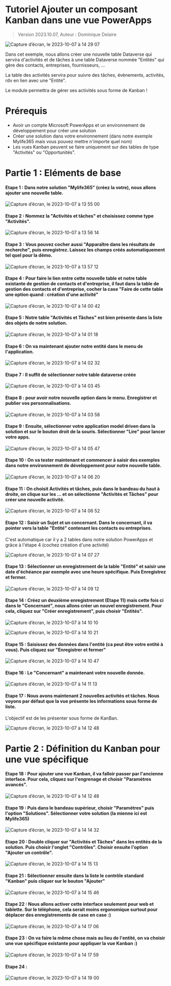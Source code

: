 # Tutoriel Ajouter un composant Kanban dans une vue PowerApps
> Version 2023.10.07, Auteur : Dominique Delaire
> 
![Capture d’écran, le 2023-10-07 à 14 29 07](https://github.com/nuage365/Tutoriels/assets/102873102/18dd8668-0cb7-4c55-b958-b5224eb72815)

Dans cet exemple, nous allons créer une nouvelle table Dataverse qui servira d'activités et de tâches à une table Dataverse nommée "Entités" qui gère des contacts, entreprises, fournisseurs, ...

La table des activités servira pour suivre des tâches, évènements, activités, rdv en lien avec une "Entité".

Le module permettra de gérer ses activités sous forme de Kanban !

# Prérequis
* Avoir un compte Microsoft PowerApps et un environnement de développement pour créer une solution
* Créer une solution dans votre environnement (dans notre exemple Mylife365 mais vous pouvez mettre n'importe quel nom)
* Les vues Kanban peuvent se faire uniquement sur des tables de type "Activités" ou "Opportunités".

# Partie 1 : Eléments de base
#### Etape 1 : Dans notre solution "Mylife365" (créez la votre), nous allons ajouter une nouvelle table.

![Capture d’écran, le 2023-10-07 à 13 55 00](https://github.com/nuage365/Tutoriels/assets/102873102/37b3510e-7d23-4924-9744-5aeebc5c1808)

#### Etape 2 : Nommez la "Activités et tâches" et choisissez comme type "Activités".

![Capture d’écran, le 2023-10-07 à 13 56 14](https://github.com/nuage365/Tutoriels/assets/102873102/687a4326-3d12-40ec-a219-ceac3416e303)

#### Etape 3 : Vous pouvez cocher aussi "Apparaître dans les résultats de recherche", puis enregistrez. Laissez les champs créés automatiquement tel quel pour la démo.

![Capture d’écran, le 2023-10-07 à 13 57 12](https://github.com/nuage365/Tutoriels/assets/102873102/cdf45e2c-a069-485e-a8ae-054f306cae42)

#### Etape 4 : Pour faire le lien entre cette nouvelle table et notre table existante de gestion de contacts et d'entreprise, il faut dans la table de gestion des contacts et d'entreprise, cocher la case "Faire de cette table une option quand : création d'une activité" 

![Capture d’écran, le 2023-10-07 à 14 00 42](https://github.com/nuage365/Tutoriels/assets/102873102/b1eec317-337b-4754-9486-bb050b24fac2)

#### Etape 5 : Notre table "Activités et Tâches" est bien présente dans la liste des objets de notre solution.

![Capture d’écran, le 2023-10-07 à 14 01 18](https://github.com/nuage365/Tutoriels/assets/102873102/652843be-f46b-4b6c-a73f-cc87cc2e99bc)

#### Etape 6 : On va maintenant ajouter notre entité dans le menu de l'application.

![Capture d’écran, le 2023-10-07 à 14 02 32](https://github.com/nuage365/Tutoriels/assets/102873102/2f311a47-e315-4e10-9589-f4f1d03f1ce3)

#### Etape 7 : Il suffit de sélectionner notre table dataverse créée

![Capture d’écran, le 2023-10-07 à 14 03 45](https://github.com/nuage365/Tutoriels/assets/102873102/5ade3530-2d85-4111-a90f-c2cb20aeb5ec)

#### Etape 8 : pour avoir notre nouvelle option dans le menu. Enregistrer et publier vos personnalisations.

![Capture d’écran, le 2023-10-07 à 14 03 58](https://github.com/nuage365/Tutoriels/assets/102873102/2a4f3236-c0ce-445e-9858-da0028a8801e)

#### Etape 9 : Ensuite, sélectionner votre application model driven dans la solution et sur le bouton droit de la souris. Sélectionner "Lire" pour lancer votre apps.

![Capture d’écran, le 2023-10-07 à 14 05 47](https://github.com/nuage365/Tutoriels/assets/102873102/ec177d77-e5f0-48fb-a789-c49b044ab287)

#### Etape 10 : On va tester maintenant et commencer à saisir des exemples dans notre environnement de développement pour notre nouvelle table.

![Capture d’écran, le 2023-10-07 à 14 06 20](https://github.com/nuage365/Tutoriels/assets/102873102/e092b3fa-df97-4dda-85fe-171853b61fb3)

#### Etape 11 : On choisit Activités et tâches, puis dans le bandeau du haut à droite, on clique sur les ... et on sélectionne "Activités et Tâches" pour créer une nouvelle activité.

![Capture d’écran, le 2023-10-07 à 14 06 52](https://github.com/nuage365/Tutoriels/assets/102873102/a9e45099-e059-471b-8f9a-7984c9897c9d)

#### Etape 12 : Saisir un Sujet et un concernant. Dans le concernant, il va pointer vers la table "Entité" contenant les contacts ou entreprises.
C'est automatique car il y a 2 tables dans notre solution PowerApps et grâce à l'étape 4 (cochez création d'une activité)

![Capture d’écran, le 2023-10-07 à 14 07 27](https://github.com/nuage365/Tutoriels/assets/102873102/c7664e51-2e00-493e-ae39-f5c0c5b72539)

#### Etape 13 : Sélectionner un enregistrement de la table "Entité" et saisir une date d'échéance par exemple avec une heure spécifique. Puis Enregistrez et fermer.

![Capture d’écran, le 2023-10-07 à 14 09 12](https://github.com/nuage365/Tutoriels/assets/102873102/2383d5a6-6905-46fd-813b-a28552fb0baa)

#### Etape 14 : Créez un deuxième enregistrement (Etape 11) mais cette fois ci dans le "Concernant", nous allons créer un nouvel enregistrement. Pour cela, cliquez sur "Créer enregistrement", puis choisir "Entités".

![Capture d’écran, le 2023-10-07 à 14 10 10](https://github.com/nuage365/Tutoriels/assets/102873102/9179e5ba-3557-4be1-aa4b-6fc9ca2c0da7)

![Capture d’écran, le 2023-10-07 à 14 10 21](https://github.com/nuage365/Tutoriels/assets/102873102/f76cf70a-69ec-45d0-a19d-29b1292dcfbb)

#### Etape 15 : Saisissez des données dans l'entité (ca peut être votre entité à vous). Puis cliquez sur "Enregistrer et fermer"

![Capture d’écran, le 2023-10-07 à 14 10 47](https://github.com/nuage365/Tutoriels/assets/102873102/875b7ec6-2224-4559-a58a-e23bef0f8f7d)

#### Etape 16 : Le "Concernant" a maintenant votre nouvelle donnée.

![Capture d’écran, le 2023-10-07 à 14 11 13](https://github.com/nuage365/Tutoriels/assets/102873102/d7b27ffe-0137-4d28-a27f-be11561975ca)

#### Etape 17 : Nous avons maintenant 2 nouvelles activités et tâches. Nous voyons par défaut que la vue présente les informations sous forme de liste.
L'objectif est de les présenter sous forme de KanBan.

![Capture d’écran, le 2023-10-07 à 14 12 48](https://github.com/nuage365/Tutoriels/assets/102873102/c10b382c-87ca-4cd3-9b56-ab4df0ed1630)

# Partie 2 : Définition du Kanban pour une vue spécifique
#### Etape 18 : Pour ajouter une vue Kanban, il va falloir passer par l'ancienne interface. Pour cela, cliquez sur l'engrenage et choisir "Paramètres avancés".
![Capture d’écran, le 2023-10-07 à 14 12 48](https://github.com/nuage365/Tutoriels/assets/102873102/0e7b98dc-3267-48d5-8486-45686dc583f5)

#### Etape 19 : Puis dans le bandeau supérieur, choisir "Paramètres" puis l'option "Solutions". Sélectionner votre solution (la mienne ici est Mylife365)

![Capture d’écran, le 2023-10-07 à 14 14 32](https://github.com/nuage365/Tutoriels/assets/102873102/a5c31d11-8b19-4b4b-9dcf-c1003cf22e28)

#### Etape 20 : Double cliquer sur "Activités et Tâches" dans les entités de la solution. Puis choisir l'onglet "Contrôles". Choisir ensuite l'option "Ajouter un contrôle".

![Capture d’écran, le 2023-10-07 à 14 15 13](https://github.com/nuage365/Tutoriels/assets/102873102/5b62b9f8-e347-4be6-97f6-83fb129b7395)

#### Etape 21 : Sélectionner ensuite dans la liste le contrôle standard "Kanban" puis cliquer sur le bouton "Ajouter"

![Capture d’écran, le 2023-10-07 à 14 15 46](https://github.com/nuage365/Tutoriels/assets/102873102/0b4c573c-4962-430e-a7dd-9f957109dccb)

#### Etape 22 : Nous allons activer cette interface seulement pour web et tablette. Sur le téléphone, cela serait moins ergonomique surtout pour déplacer des enregistrements de case en case :)

![Capture d’écran, le 2023-10-07 à 14 17 06](https://github.com/nuage365/Tutoriels/assets/102873102/f7c1654e-7d8e-4144-8ba5-070f12801599)

#### Etape 23 : On va faire la même chose mais au lieu de l'entité, on va choisir une vue spécifique existante pour appliquer la vue Kanban :)

![Capture d’écran, le 2023-10-07 à 14 17 59](https://github.com/nuage365/Tutoriels/assets/102873102/c3a9cf40-ed6b-4e6b-9ed9-a7444a095762)

#### Etape 24 :

![Capture d’écran, le 2023-10-07 à 14 19 00](https://github.com/nuage365/Tutoriels/assets/102873102/b0043509-a8f3-4e4e-9fa8-9d0e089b8e14)











